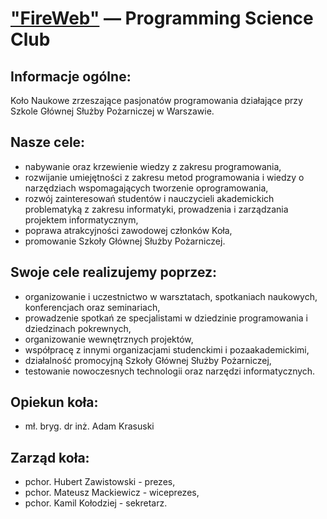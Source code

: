 ["FireWeb"](https://web.facebook.com/FireWebTeam/) — Programming Science Club
==================================================

Informacje ogólne:
--------------------------------------

Koło Naukowe zrzeszające pasjonatów programowania działające przy Szkole Głównej Służby Pożarniczej w Warszawie.


Nasze cele:
--------------------------------------

- nabywanie oraz krzewienie wiedzy z zakresu programowania,
- rozwijanie umiejętności z zakresu metod programowania i wiedzy o narzędziach wspomagających tworzenie oprogramowania,
- rozwój zainteresowań studentów i nauczycieli akademickich problematyką z zakresu informatyki, prowadzenia i zarządzania projektem informatycznym,
- poprawa atrakcyjności zawodowej członków Koła,
- promowanie Szkoły Głównej Służby Pożarniczej.


Swoje cele realizujemy poprzez:
--------------------------------------

- organizowanie i uczestnictwo w warsztatach, spotkaniach naukowych, konferencjach oraz seminariach,
- prowadzenie spotkań ze specjalistami w dziedzinie programowania i dziedzinach pokrewnych,
- organizowanie wewnętrznych projektów,
- współpracę z innymi organizacjami studenckimi i pozaakademickimi,
- działalność promocyjną Szkoły Głównej Służby Pożarniczej,
- testowanie nowoczesnych technologii oraz narzędzi informatycznych.


Opiekun koła:
----------------------------

- mł. bryg. dr inż. Adam Krasuski


Zarząd koła:
----------------------------

- pchor. Hubert Zawistowski - prezes, 
- pchor. Mateusz Mackiewicz - wiceprezes, 
- pchor. Kamil Kołodziej - sekretarz.

